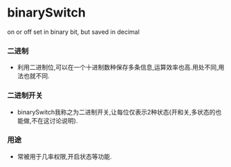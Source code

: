 # binarySwitch
on or off set in binary bit, but saved in decimal

### 二进制
* 利用二进制位,可以在一个十进制数种保存多条信息,运算效率也高.用处不同,用法也就不同.

### 二进制开关
* binarySwitch我称之为二进制开关,让每位仅表示2种状态(开和关,多状态的也能做,不在这讨论说明).

### 用途
* 常被用于几率权限,开启状态等功能.
